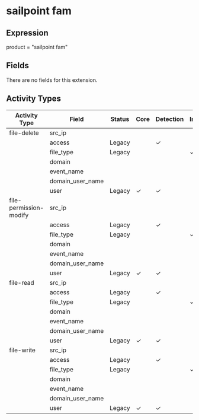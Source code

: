 sailpoint fam
=============

Expression
----------

product = "sailpoint fam"

Fields
------

There are no fields for this extension.

Activity Types
--------------

| Activity Type          | Field            | Status | Core     | Detection | Informational |
| ---------------------- | ---------------- | ------ | -------- | --------- | ------------- |
| file-delete            | src_ip           |        |          |           |               |
|                        | access           | Legacy |          | &#10003;  |               |
|                        | file_type        | Legacy |          |           | &#10003;      |
|                        | domain           |        |          |           |               |
|                        | event_name       |        |          |           |               |
|                        | domain_user_name |        |          |           |               |
|                        | user             | Legacy | &#10003; | &#10003;  |               |
| file-permission-modify | src_ip           |        |          |           |               |
|                        | access           | Legacy |          | &#10003;  |               |
|                        | file_type        | Legacy |          |           | &#10003;      |
|                        | domain           |        |          |           |               |
|                        | event_name       |        |          |           |               |
|                        | domain_user_name |        |          |           |               |
|                        | user             | Legacy | &#10003; | &#10003;  |               |
| file-read              | src_ip           |        |          |           |               |
|                        | access           | Legacy |          | &#10003;  |               |
|                        | file_type        | Legacy |          |           | &#10003;      |
|                        | domain           |        |          |           |               |
|                        | event_name       |        |          |           |               |
|                        | domain_user_name |        |          |           |               |
|                        | user             | Legacy | &#10003; | &#10003;  |               |
| file-write             | src_ip           |        |          |           |               |
|                        | access           | Legacy |          | &#10003;  |               |
|                        | file_type        | Legacy |          |           | &#10003;      |
|                        | domain           |        |          |           |               |
|                        | event_name       |        |          |           |               |
|                        | domain_user_name |        |          |           |               |
|                        | user             | Legacy | &#10003; | &#10003;  |               |

